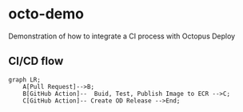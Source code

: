 # octo-demo
Demonstration of how to integrate a CI process with Octopus Deploy

## CI/CD flow
```mermaid
graph LR;
    A[Pull Request]-->B;
    B[GitHub Action]--  Buid, Test, Publish Image to ECR -->C;
    C[GitHub Action]-- Create OD Release -->End;
```
